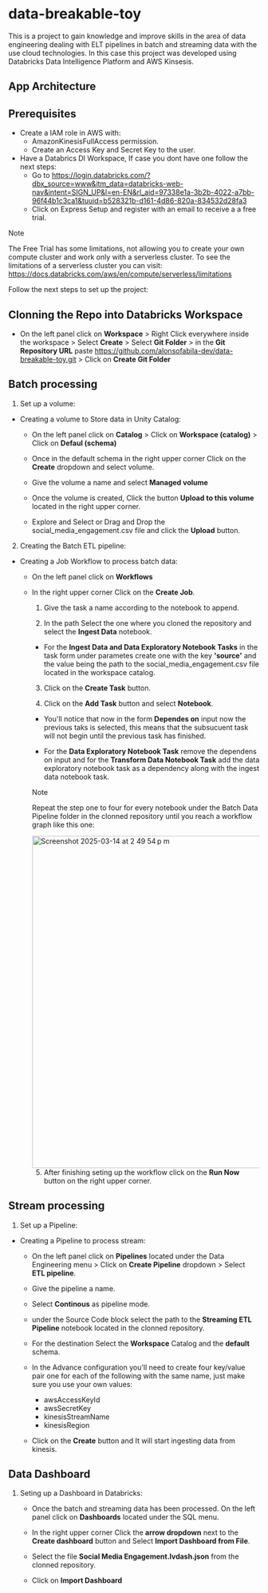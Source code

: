 # data-breakable-toy

This is a project to gain knowledge and improve skills in the area of data engineering dealing with ELT pipelines in batch and streaming data with the use cloud technologies. In this case this project was developed using Databricks Data Intelligence Platform and AWS Kinsesis.

## App Architecture

## Prerequisites

* Create a IAM role in AWS with:
  * AmazonKinesisFullAccess permission.
  * Create an Access Key and Secret Key to the user.
* Have a Databrics DI Workspace, If case you dont have one follow the next steps:
  * Go to https://login.databricks.com/?dbx_source=www&itm_data=databricks-web-nav&intent=SIGN_UP&l=en-EN&rl_aid=97338e1a-3b2b-4022-a7bb-96f44b1c3ca1&tuuid=b528321b-d161-4d86-820a-834532d28fa3
  * Click on Express Setup and register with an email to receive a a free trial.

> [!NOTE]
> The Free Trial has some limitations, not allowing you to create your own compute cluster and work only with a serverless cluster. To see the limitations of a serverless cluster you can visit: https://docs.databricks.com/aws/en/compute/serverless/limitations

Follow the next steps to set up the project:

## Clonning the Repo into Databricks Workspace

* On the left panel click on **Workspace** > Right Click everywhere inside the workspace > Select **Create** > Select **Git Folder** > in the **Git Repository URL** paste https://github.com/alonsofabila-dev/data-breakable-toy.git > Click on **Create Git Folder**


## Batch processing

1. Set up a volume:

  * Creating a volume to Store data in Unity Catalog:
    * On the left panel click on **Catalog** > Click on **Workspace (catalog)** > Click on **Defaul (schema)**

    * Once in the default schema in the right upper corner Click on the **Create** dropdown and select volume.

    * Give the volume a name and select **Managed volume**

    * Once the volume is created, Click the button **Upload to this volume** located in the right upper corner.

    * Explore and Select or Drag and Drop the social_media_engagement.csv file and click the **Upload** button.
 
2. Creating the Batch ETL pipeline:

  * Creating a Job Workflow to process batch data:
    * On the left panel click on **Workflows** 

    * In the right upper corner Click on the **Create Job**.

      1. Give the task a name according to the notebook to append.

      2. In the path Select the one where you cloned the repository and select the **Ingest Data** notebook.

        * For the **Ingest Data and Data Exploratory Notebook Tasks** in the task form under parametes create one with the key **'source'** and the value being the path to the social_media_engagement.csv file located in the workspace catalog.

      3. Click on the **Create Task** button.

      4. Click on the **Add Task** button and select **Notebook**.

        * You'll notice that now in the form **Dependes on** input now the previous taks is selected, this means that the subsucuent task will not begin until the previous task has finished.

        * For the **Data Exploratory Notebook Task** remove the dependens on input and for the **Transform Data Notebook Task** add the data exploratory notebook task as a dependency along with the ingest data notebook task.

      > [!NOTE]
      > Repeat the step one to four for every notebook under the Batch Data Pipeline folder in the clonned repository until you reach a workflow graph like this one:
   
      <img width="666" alt="Screenshot 2025-03-14 at 2 49 54 p m" src="https://github.com/user-attachments/assets/1898f3a0-4b87-4972-aeb6-c6a46aa38d9e" />


      5. After finishing seting up the workflow click on the **Run Now** button on the right upper corner.

## Stream processing

1. Set up a Pipeline:

  * Creating a Pipeline to process stream:

    * On the left panel click on **Pipelines** located under the Data Engineering menu > Click on **Create Pipeline**  dropdown > Select **ETL pipeline**.

    * Give the pipeline a name.

    * Select **Continous** as pipeline mode.

    * under the Source Code block select the path to the **Streaming ETL Pipeline** notebook located in the clonned repository.

    * For the destination Select the **Workspace** Catalog and the **default** schema.

    * In the Advance configuration you'll need to create four key/value pair one for each of the following with the same name, just make sure you use your own values:

      * awsAccessKeyId
      * awsSecretKey
      * kinesisStreamName
      * kinesisRegion
      
    * Click on the **Create** button and It will start ingesting data from kinesis.

## Data Dashboard

1. Seting up a Dashboard in Databricks:

    * Once the batch and streaming data has been processed. On the left panel click on **Dashboards** located under the SQL menu.

    * In the right upper corner Click the **arrow dropdown** next to the **Create dashboard** button and Select **Import Dashboard from File**.

    * Select the file **Social Media Engagement.lvdash.json** from the clonned repository.

    * Click on **Import Dashboard**











